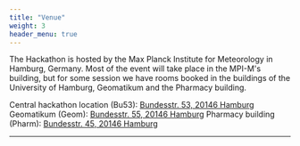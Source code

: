 ```yaml
---
title: "Venue"
weight: 3
header_menu: true
---
```




The Hackathon is hosted by the Max Planck Institute for Meteorology in Hamburg, Germany. Most of the event will take place in the MPI-M's building, but for some session we have rooms booked in the buildings of the University of Hamburg, Geomatikum and the Pharmacy building.

Central hackathon location (Bu53): [Bundesstr. 53, 20146 Hamburg](https://maps.app.goo.gl/2qrCJZtc5N3sxVGZ7)
Geomatikum (Geom): [Bundesstr. 55, 20146 Hamburg](https://maps.app.goo.gl/ywHbHqSgZfKWiURP8)
Pharmacy building (Pharm): [Bundesstr. 45, 20146 Hamburg](https://maps.app.goo.gl/oJ28f1G32Fzf7Ej99)

----
<!-- ##### Lunch Options

Lunches will be self organized by everyone. If you want to go for lunch close to the hackathon location, [-> here]({{% ref lunch_options %}}) are some suggestions for restaurants. Of course, there are many more options. You can also ask your local hackathon colleages for recommendations. -->
